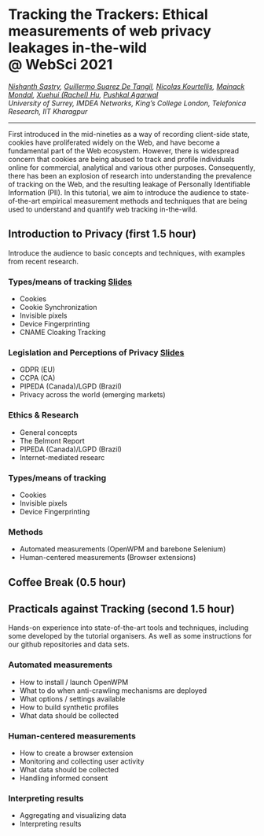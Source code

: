 # Tracking the Trackers: Ethical measurements of web privacy leakages in-the-wild <br>@ WebSci 2021

_[Nishanth Sastry](https://nishrs.github.io), [Guillermo Suarez De Tangil](https://nms.kcl.ac.uk/guillermo.suarez-tangil/), [Nicolas Kourtellis](https://scholar.google.com/citations?user=Q5oWwiQAAAAJ), [Mainack Mondal](https://cse.iitkgp.ac.in/~mainack/), [Xuehui (Rachel) Hu](https://rachelkcl.github.io/), [Pushkal Agarwal](https://pushkal17.github.io/)_
<br>
_University of Surrey, IMDEA Networks, King’s College London, Telefonica Research, IIT Kharagpur_


<hr>


First introduced in the mid-nineties as a way of recording client-side state, cookies have proliferated widely on the Web, and have become a fundamental part of the Web ecosystem. However, there is widespread concern that cookies are being abused to track and profile individuals online for commercial, analytical and various other purposes. Consequently, there has been an explosion of research into understanding the prevalence of tracking on the Web, and the resulting leakage of Personally Identifiable Information (PII). In this tutorial, we aim to introduce the audience to state-of-the-art empirical measurement methods and techniques that are being used to understand and quantify web tracking in-the-wild.



## Introduction to Privacy (first 1.5 hour)
Introduce the audience to basic concepts and techniques, with examples from recent research.


### Types/means of tracking [Slides](https://docs.google.com/presentation/d/1xN4eDoda5JVwajeW5RqkrpD09usYB8GQ_5nZ4r1ojfI/edit?usp=sharing)
* Cookies
* Cookie Synchronization
* Invisible pixels
* Device Fingerprinting
* CNAME Cloaking Tracking


### Legislation and Perceptions of Privacy [Slides](https://docs.google.com/presentation/d/12iHy-H8nYRD7VYq74m6zTQEbsiV2tuogHsmC63pLIpQ/edit?usp=sharing)
* GDPR (EU)
* CCPA (CA)
* PIPEDA (Canada)/LGPD (Brazil)
* Privacy across the world (emerging markets)

### Ethics & Research 
* General concepts 
* The Belmont Report
* PIPEDA (Canada)/LGPD (Brazil)
* Internet-mediated researc

### Types/means of tracking 
* Cookies
* Invisible pixels
* Device Fingerprinting

### Methods 
* Automated measurements (OpenWPM and barebone Selenium)
* Human-centered measurements (Browser extensions)


## Coffee Break  (0.5 hour)

## Practicals against Tracking  (second 1.5 hour)
Hands-on experience into state-of-the-art tools and techniques, including some developed by the tutorial organisers.
As well as some instructions for our github repositories and data sets.


### Automated measurements 
* How to install / launch OpenWPM
* What to do when anti-crawling mechanisms are deployed
* What options / settings available
* How to build synthetic profiles
* What data should be collected

### Human-centered measurements
* How to create a browser extension
* Monitoring and collecting user activity
* What data should be collected
* Handling informed consent

### Interpreting results 
* Aggregating and visualizing data
* Interpreting results



